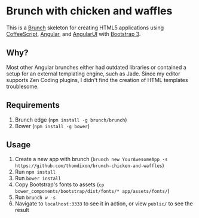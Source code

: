 # Brunch with chicken and waffles

This is a [Brunch](http://brunch.io) skeleton for creating HTML5 applications
using [CoffeeScript](http://coffeescript.org),
[Angular](http://angularjs.org), and [AngularUI](http://angular-ui.github.io)
with [Bootstrap 3](http://getbootstrap.com).

## Why?

Most other Angular brunches either had outdated libraries or contained a setup
for an external templating engine, such as Jade. Since my editor supports Zen
Coding plugins, I didn't find the creation of HTML templates troublesome.

## Requirements

1. Brunch edge (`npm install -g brunch/brunch`)
2. Bower (`npm install -g bower`)

## Usage

1. Create a new app with brunch (`brunch new YourAwesomeApp -s https://github.com/thomdixon/brunch-chicken-and-waffles`)
2. Run `npm install`
3. Run `bower install`
4. Copy Bootstrap's fonts to assets (`cp bower_components/bootstrap/dist/fonts/* app/assets/fonts/`)
5. Run `brunch w -s`
6. Navigate to `localhost:3333` to see it in action, or view `public/` to see the result